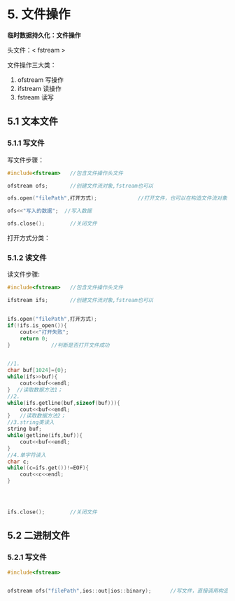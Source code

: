 # 5. 文件操作
**临时数据持久化：文件操作**

头文件：< fstream >

文件操作三大类：
1. ofstream 写操作
2. ifstream 读操作
3. fstream  读写


## 5.1 文本文件
### 5.1.1 写文件

写文件步骤：
``` c++
#include<fstream>   //包含文件操作头文件

ofstream ofs;       //创建文件流对象,fstream也可以

ofs.open("filePath",打开方式);             //打开文件，也可以在构造文件流对象时直接调用构造函数ofs("filePath",打开方式)

ofs<<"写入的数据";  //写入数据

ofs.close();        //关闭文件
```

打开方式分类：





### 5.1.2 读文件

读文件步骤:
``` c++
#include<fstream>   //包含文件操作头文件

ifstream ifs;       //创建文件流对象,fstream也可以


ifs.open("filePath",打开方式);
if(!ifs.is_open()){
    cout<<"打开失败";
    return 0;
}             //判断是否打开文件成功


//1.
char buf[1024]={0};
while(ifs>>buf){
    cout<<buf<<endl;
}  //读取数据方法1；
//2.
while(ifs.getline(buf,sizeof(buf))){
    cout<<buf<<endl;
}   //读取数据方法2；
//3.string类读入
string buf;
while(getline(ifs,buf)){
    cout<<buf<<endl;
}
//4.单字符读入
char c;
while((c=ifs.get())!=EOF){
    cout<<c<<endl;
}




ifs.close();        //关闭文件
```


## 5.2 二进制文件
### 5.2.1 写文件

``` c++
#include<fstream>


ofstream ofs("filePath",ios::out|ios::binary);      //写文件，直接调用构造函数

```
